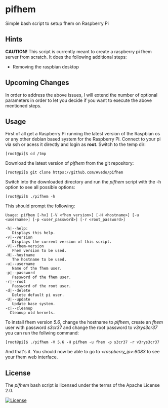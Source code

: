 # pifhem

Simple bash script to setup fhem on Raspberry Pi

## Hints

**CAUTION!** This script is currently meant to create a raspberry pi fhem server from scratch. It does the following additional steps:

 - Removing the raspbian desktop

## Upcoming Changes

In order to address the above issues, I will extend the number of optional parameters in order to let you decide if you want to execute the above mentioned steps.

## Usage

First of all get a Raspberry Pi running the latest version of the Raspbian os or any other debian based system for the Raspberry Pi. Connect to your pi via ssh or acess it directly and login as **root**. Switch to the temp dir:

    [root@pi]$ cd /tmp

Download the latest version of *pifhem* from the git repository:

    [root@pi]$ git clone https://github.com/Avedo/pifhem

Switch into the downloaded directory and run the *pifhem* script with the -h option to see all possible options:

    [root@pi]$ ./pifhem -h

This should prompt the following:

    Usage: pifhem [-hv] [-V <fhem_version>] [-H <hostname>] [-u <username>] [-p <user_password>] [-r <root_password>]

    -h|--help:
       Displays this help.
    -v|--version
       Displays the current version of this script.
    -V|--fhem-version
       Fhem version to be used.
    -H|--hostname
       The hostname to be used.
    -u|--username
       Name of the fhem user.
    -p|--password
       Password of the fhem user.
    -r|--root
       Password of the root user. 
    -d|--delete
       Delete default pi user.
    -U|--update
       Update base system.
    -c|--cleanup
      Cleanup old kernels.

To install fhem version *5.6*, change the hostname to *pifhem*, create an *fhem* user with password *s3cr37* and change the root password to *v3rys3cr37* you can run the follwing command:

    [root@pi]$ ./pifhem -V 5.6 -H pifhem -u fhem -p s3cr37 -r v3rys3cr37

And that's it. You should now be able to go to *<raspberry_ip>:8083* to see your fhem web interface.

## License

The *pifhem* bash script is licensed under the terms of the Apache License 2.0.

[![License](http://img.shields.io/badge/license-Apache--2.0-blue.svg?style=flat)](LICENSE)
